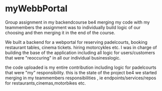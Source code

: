 # myWebbPortal
Group assignment in my backendcourse be4 merging my code with my teammembers
the assignment was to individually build logic of our choosing and then merging it in the end of the course.

We built a backend for a webportal for reserving padelcourts, booking restaurant tables, cinema tickets. hiring motorcykles etc.
I was in charge of building the base of the application including all logic for users/customers that were "reoccuring" in all our individual businesslogic.

the code uploaded is my entire contribution including logic for padelcourts that were "my" responsibility.
this is the state of the project be4 we started merging in my teammembers responsibilities , ie endpoints/services/repos for restaurants,cinemas,motorbikes etc.
